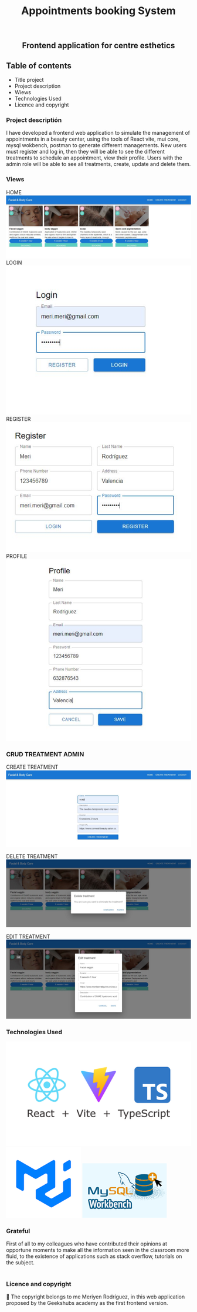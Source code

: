 <h1 align="center">Appointments booking System</h1>​
​
<h2 align="center">Frontend application for centre esthetics</h2>

## Table of contents

- Title project
- Project description
- Wiews
- Technologies Used
- Licence and copyright

### Project descriptión

I have developed a frontend web application to simulate the management of appointments in a beauty center, using the tools of React vite, mui core, mysql wokbench, postman to generate different managements. New users must register and log in, then they will be able to see the different treatments to schedule an appointment, view their profile. Users with the admin role will be able to see all treatments, create, update and delete them.

### Views

HOME
![Home](./src/Imag/Home.JPG)
LOGIN
![Login](./src/Imag/Login.JPG)
REGISTER
![Register](./src/Imag/Register.JPG)
PROFILE
![Profile](./src/Imag/Profile.JPG)

### CRUD TREATMENT ADMIN

CREATE TREATMENT
![Create Treatment](./src/Imag/create_Treatment.JPG)

DELETE TREATMENT
![Delete](./src/Imag/delete_Treatment.JPG)

EDIT TREATMENT
![Edit](./src/Imag/edit_Treatment.JPG)

### Technologies Used

![Vite](./src/Imag/react_Vite_Type.png)
![Material_UI](./src/Imag/Material_UI.png)
![Workbench](./src/Imag/img_mysql_workbench.png)

### Grateful

First of all to my colleagues who have contributed their opinions at opportune moments to make all the information seen in the classroom more fluid, to the existence of applications such as stack overflow, tutorials on the subject.  
​

### Licence and copyright

📝 The copyright belongs to me Meriyen Rodríguez, in this web application proposed by the Geekshubs academy as the first frontend version.
